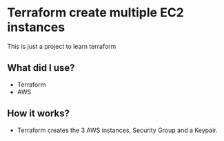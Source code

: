 # Terraform create multiple EC2 instances

This is just a project to learn terraform

## What did I use?

- Terraform
- AWS

## How it works?
- Terraform creates the 3 AWS instances, Security Group and a Keypair.
